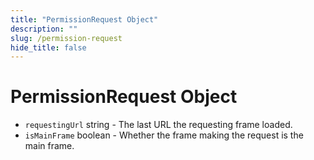 ```yaml
---
title: "PermissionRequest Object"
description: ""
slug: /permission-request
hide_title: false
---
```


# PermissionRequest Object

* `requestingUrl` string - The last URL the requesting frame loaded.
* `isMainFrame` boolean - Whether the frame making the request is the main frame.
